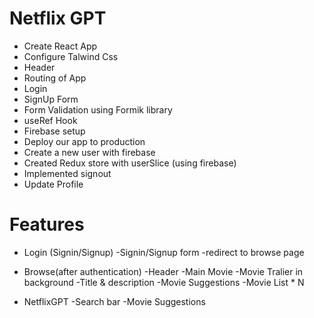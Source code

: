 # Netflix GPT

- Create React App
- Configure Talwind Css 
- Header
- Routing of App
- Login
- SignUp Form
- Form Validation using Formik library
- useRef Hook
- Firebase setup
- Deploy our app  to production
- Create a new user with firebase
- Created Redux store with userSlice (using firebase)
- Implemented signout
- Update Profile


# Features

- Login (Signin/Signup)
  -Signin/Signup form
  -redirect to browse page

- Browse(after authentication)
  -Header
  -Main Movie
  -Movie Tralier in background
  -Title & description
  -Movie Suggestions
  -Movie List * N
- NetflixGPT
  -Search bar
  -Movie Suggestions
